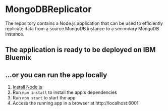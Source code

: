 # MongoDBReplicator

The repository contains a Node.js application that can be used to efficiently replicate data from a source MongoDB instance to a secondary MongoDB instance.

## The application is ready to be deployed on IBM Bluemix


## ...or you can run the app locally

1. [Install Node.js][]
2. Run `npm install` to install the app's dependencies
3. Run `npm start` to start the app
4. Access the running app in a browser at http://localhost:6001

[Install Node.js]: https://nodejs.org/en/download/
